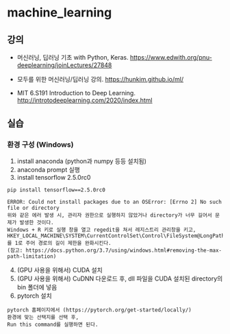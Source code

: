 # machine_learning

## 강의
- 머신러닝, 딥러닝 기초 with Python, Keras.
https://www.edwith.org/pnu-deeplearning/joinLectures/27848

- 모두를 위한 머신러닝/딥러닝 강의.
https://hunkim.github.io/ml/

- MIT 6.S191 Introduction to Deep Learning.
http://introtodeeplearning.com/2020/index.html

## 실습

### 환경 구성 (Windows)
1. install anaconda (python과 numpy 등등 설치됨)
2. anaconda prompt 실행
3. install tensorflow 2.5.0rc0
```
pip install tensorflow==2.5.0rc0

ERROR: Could not install packages due to an OSError: [Errno 2] No such file or directory
위와 같은 에러 발생 시, 관리자 권한으로 실행하지 않았거나 directory가 너무 길어서 문제가 발생한 것이다.
Windows + R 키로 실행 창을 열고 regedit을 쳐서 레지스트리 관리창을 키고,
HKEY_LOCAL_MACHINE\SYSTEM\CurrentControlSet\Control\FileSystem@LongPathsEnabled 를 1로 주어 경로의 길이 제한을 완화시킨다.
(참고: https://docs.python.org/3.7/using/windows.html#removing-the-max-path-limitation)

```
4. (GPU 사용을 위해서) CUDA 설치
5. (GPU 사용을 위해서) CuDNN 다운로드 후, dll 파일을 CUDA 설치된 directory의 bin 폴더에 넣음
6. pytorch 설치
```
pytorch 홈페이지에서 (https://pytorch.org/get-started/locally/)
환경에 맞는 선택지를 선택 후, 
Run this command를 실행하면 된다.
```
